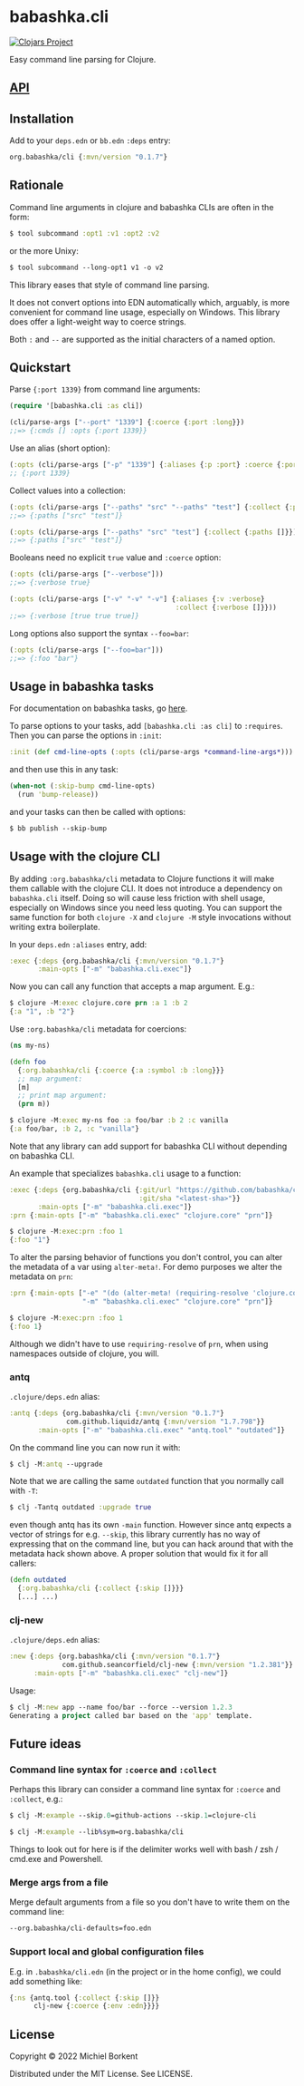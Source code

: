 # babashka.cli

[![Clojars Project](https://img.shields.io/clojars/v/org.babashka/cli.svg)](https://clojars.org/org.babashka/cli)

Easy command line parsing for Clojure.

## [API](API.md)

## Installation

Add to your `deps.edn` or `bb.edn` `:deps` entry:

``` clojure
org.babashka/cli {:mvn/version "0.1.7"}
```

## Rationale

Command line arguments in clojure and babashka CLIs are often in the form:

``` clojure
$ tool subcommand :opt1 :v1 :opt2 :v2
```

or the more Unixy:

``` clojure
$ tool subcommand --long-opt1 v1 -o v2
```

This library eases that style of command line parsing.

It does not convert options into EDN automatically which, arguably, is more
convenient for command line usage, especially on Windows. This library does
offer a light-weight way to coerce strings.

Both `:` and `--` are supported as the initial characters of a named option.

## Quickstart

Parse `{:port 1339}` from command line arguments:

``` clojure
(require '[babashka.cli :as cli])

(cli/parse-args ["--port" "1339"] {:coerce {:port :long}})
;;=> {:cmds [] :opts {:port 1339}}
```

Use an alias (short option):

``` clojure
(:opts (cli/parse-args ["-p" "1339"] {:aliases {:p :port} :coerce {:port :long}}))
;; {:port 1339}
```

Collect values into a collection:

``` clojure
(:opts (cli/parse-args ["--paths" "src" "--paths" "test"] {:collect {:paths []}}))
;;=> {:paths ["src" "test"]}

(:opts (cli/parse-args ["--paths" "src" "test"] {:collect {:paths []}}))
;;=> {:paths ["src" "test"]}
```

<!-- To support passing a vector to functions that have no `:org.babashka/cli` -->
<!-- metadata, use an explicit index: -->

<!-- ``` clojure -->
<!-- (:opts (cli/parse-args ["--paths.0" "src" "--paths.1 "test"])) -->
<!-- ;;=> {:paths ["src" "test"]} -->
<!-- ``` -->

Booleans need no explicit `true` value and `:coerce` option:

``` clojure
(:opts (cli/parse-args ["--verbose"]))
;;=> {:verbose true}

(:opts (cli/parse-args ["-v" "-v" "-v"] {:aliases {:v :verbose}
                                         :collect {:verbose []}}))
;;=> {:verbose [true true true]}
```

Long options also support the syntax `--foo=bar`:

``` clojure
(:opts (cli/parse-args ["--foo=bar"]))
;;=> {:foo "bar"}
```

## Usage in babashka tasks

For documentation on babashka tasks, go [here](https://book.babashka.org/#tasks).

To parse options to your tasks, add `[babashka.cli :as cli]` to
`:requires`. Then you can parse the options in `:init`:

``` clojure
:init (def cmd-line-opts (:opts (cli/parse-args *command-line-args*)))
```
and then use this in any task:

``` clojure
(when-not (:skip-bump cmd-line-opts)
  (run 'bump-release))
```

and your tasks can then be called with options:

``` clojure
$ bb publish --skip-bump
```

## Usage with the clojure CLI

By adding `:org.babashka/cli` metadata to Clojure functions it will make them
callable with the clojure CLI. It does not introduce a dependency on
`babashka.cli` itself. Doing so will cause less friction with shell usage,
especially on Windows since you need less quoting. You can support the same
function for both `clojure -X` and `clojure -M` style invocations without
writing extra boilerplate.

In your `deps.edn` `:aliases` entry, add:

``` clojure
:exec {:deps {org.babashka/cli {:mvn/version "0.1.7"}
       :main-opts ["-m" "babashka.cli.exec"]}
```

Now you can call any function that accepts a map argument. E.g.:

``` clojure
$ clojure -M:exec clojure.core prn :a 1 :b 2
{:a "1", :b "2"}
```

Use `:org.babashka/cli` metadata for coercions:

``` clojure
(ns my-ns)

(defn foo
  {:org.babashka/cli {:coerce {:a :symbol :b :long}}}
  ;; map argument:
  [m]
  ;; print map argument:
  (prn m))
```

``` clojure
$ clojure -M:exec my-ns foo :a foo/bar :b 2 :c vanilla
{:a foo/bar, :b 2, :c "vanilla"}
```

Note that any library can add support for babashka CLI without depending on
babashka CLI.

An example that specializes `babashka.cli` usage to a function:

``` clojure
:exec {:deps {org.babashka/cli {:git/url "https://github.com/babashka/cli"
                                :git/sha "<latest-sha>"}}
       :main-opts ["-m" "babashka.cli.exec"]}
:prn {:main-opts ["-m" "babashka.cli.exec" "clojure.core" "prn"]}
```

``` clojure
$ clojure -M:exec:prn :foo 1
{:foo "1"}
```

To alter the parsing behavior of functions you don't control, you can alter the
metadata of a var using `alter-meta!`. For demo purposes we alter the metadata
on `prn`:

``` clojure
:prn {:main-opts ["-e" "(do (alter-meta! (requiring-resolve 'clojure.core/prn) assoc :org.babashka/cli {:coerce {:foo :long}}) nil)"
                  "-m" "babashka.cli.exec" "clojure.core" "prn"]}
```

``` clojure
$ clojure -M:exec:prn :foo 1
{:foo 1}
```

Although we didn't have to use `requiring-resolve` of `prn`, when using
namespaces outside of clojure, you will.

### antq

`.clojure/deps.edn` alias:

``` clojure
:antq {:deps {org.babashka/cli {:mvn/version "0.1.7"}
              com.github.liquidz/antq {:mvn/version "1.7.798"}}
       :main-opts ["-m" "babashka.cli.exec" "antq.tool" "outdated"]}
```

On the command line you can now run it with:

``` clojure
$ clj -M:antq --upgrade
```

Note that we are calling the same `outdated` function that you normally call
with `-T`:

``` clojure
$ clj -Tantq outdated :upgrade true
```

even though antq has its own `-main` function. However since antq expects a
vector of strings for e.g. `--skip`, this library currently has no way of
expressing that on the command line, but you can hack around that with the
metadata hack shown above. A proper solution that would fix it for all callers:

``` clojure
(defn outdated
  {:org.babashka/cli {:collect {:skip []}}}
  [...] ...)
```

### clj-new

`.clojure/deps.edn` alias:

``` clojure
:new {:deps {org.babashka/cli {:mvn/version "0.1.7"}
             com.github.seancorfield/clj-new {:mvn/version "1.2.381"}}
      :main-opts ["-m" "babashka.cli.exec" "clj-new"]}
```

Usage:

``` clojure
$ clj -M:new app --name foo/bar --force --version 1.2.3
Generating a project called bar based on the 'app' template.
```

## Future ideas

### Command line syntax for `:coerce` and `:collect`

Perhaps this library can consider a command line syntax for `:coerce` and
`:collect`, e.g.:

``` clojure
$ clj -M:example --skip.0=github-actions --skip.1=clojure-cli
```

``` clojure
$ clj -M:example --lib%sym=org.babashka/cli
```

Things to look out for here is if the delimiter works well with bash / zsh /
cmd.exe and Powershell.

### Merge args from a file

Merge default arguments from a file so you don't have to write them on the command line:

``` clojure
--org.babashka/cli-defaults=foo.edn
```

### Support local and global configuration files

E.g. in `.babashka/cli.edn` (in the project or in the home config), we could add something like:

``` clojure
{:ns {antq.tool {:collect {:skip []}}
      clj-new {:coerce {:env :edn}}}}
```

## License

Copyright © 2022 Michiel Borkent

Distributed under the MIT License. See LICENSE.
